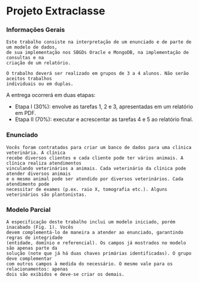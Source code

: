 # Projeto Extraclasse

### Informações Gerais
```
Este trabalho consiste na interpretação de um enunciado e de parte de um modelo de dados,
de sua implementação nos SBGDs Oracle e MongoDB, na implementação de consultas e na
criação de um relatório.
```
```
O trabalho deverá ser realizado em grupos de 3 a 4 alunos. Não serão aceitos trabalhos
individuais ou em duplas.
```

A entrega ocorrerá em duas etapas:
- Etapa I (30%): envolve as tarefas 1, 2 e 3, apresentadas em um relatório em PDF.
- Etapa II (70%): executar e acrescentar as tarefas 4 e 5 ao relatório final.

### Enunciado
```
Vocês foram contratados para criar um banco de dados para uma clínica veterinária. A clínica
recebe diversos clientes e cada cliente pode ter vários animais. A clínica realiza atendimentos
vinculando veterinários a animais. Cada veterinário da clínica pode atender diversos animais
e o mesmo animal pode ser atendido por diversos veterinários. Cada atendimento pode
necessitar de exames (p.ex. raio X, tomografia etc.). Alguns veterinários são plantonistas.
```

### Modelo Parcial
```
A especificação deste trabalho inclui um modelo iniciado, porém inacabado (Fig. 1). Vocês
devem complementá-lo de maneira a atender ao enunciado, garantindo regras de integridade
(entidade, domínio e referencial). Os campos já mostrados no modelo são apenas parte da
solução (note que já há duas chaves primárias identificadas). O grupo deve complementar
com outros campos à medida do necessário. O mesmo vale para os relacionamentos: apenas
dois são exibidos e deve-se criar os demais.
```
